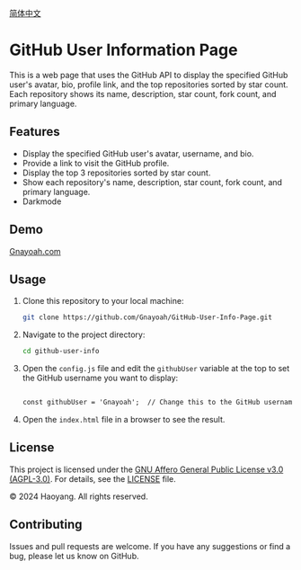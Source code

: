 [简体中文](https://github.com/Gnayoah/GitHub-User-Info-Page/blob/main/README_CN.md)

# GitHub User Information Page

This is a web page that uses the GitHub API to display the specified GitHub user's avatar, bio, profile link, and the top repositories sorted by star count. Each repository shows its name, description, star count, fork count, and primary language.

## Features

- Display the specified GitHub user's avatar, username, and bio.
- Provide a link to visit the GitHub profile.
- Display the top 3 repositories sorted by star count.
- Show each repository's name, description, star count, fork count, and primary language.
- Darkmode

## Demo
[Gnayoah.com](https://gnayoah.com/)

## Usage

1. Clone this repository to your local machine:

    ```bash
    git clone https://github.com/Gnayoah/GitHub-User-Info-Page.git
    ```

2. Navigate to the project directory:

    ```bash
    cd github-user-info
    ```

3. Open the `config.js` file and edit the `githubUser` variable at the top to set the GitHub username you want to display:

    ```html
   
    const githubUser = 'Gnayoah';  // Change this to the GitHub username you want to display
    
    ```

4. Open the `index.html` file in a browser to see the result.


## License

This project is licensed under the [GNU Affero General Public License v3.0 (AGPL-3.0)](LICENSE). For details, see the [LICENSE](LICENSE) file.

© 2024 Haoyang. All rights reserved.

## Contributing

Issues and pull requests are welcome. If you have any suggestions or find a bug, please let us know on GitHub.
